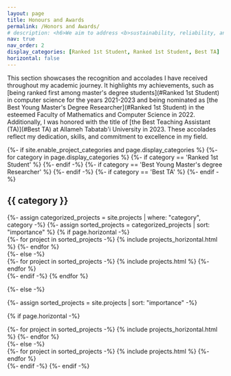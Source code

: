 ```yaml
---
layout: page
title: Honours and Awards
permalink: /Honors and Awards/
# description: <h6>We aim to address <b>sustainability, reliability, and efficiency</b> of machine learning, by selecting the most relevant data for training, among other techniques.</h6>
nav: true
nav_order: 2
display_categories: [Ranked 1st Student, Ranked 1st Student, Best TA]
horizontal: false
---
```

<!-- We aim to address <span class="emp"><b>sustainability, reliability, and efficiency</b></span> of machine learning, by selecting the most relevant data for training, among other techniques. -->
This section showcases the recognition and accolades I have received throughout my academic  journey. It highlights my achievements, such as [being ranked first among master's degree students](#Ranked 1st Student) in computer science for the years 2021-2023 and being nominated as [the Best Young Master's Degree Researcher](#Ranked 1st Student) in the esteemed Faculty of Mathematics and Computer Science in 2022. Additionally, I was honored with the title of [the Best Teaching Assistant (TA)](#Best TA) at Allameh Tabatab'i University in 2023. These accolades reflect my dedication, skills, and commitment to excellence in my field.

<!-- pages/projects.md -->
<div class="projects">
{%- if site.enable_project_categories and page.display_categories %}
  <!-- Display categorized projects -->
  {%- for category in page.display_categories %}
  {%- if category == 'Ranked 1st Student' %}
    <a id="Ranked 1st Student"></a>
  {%- endif -%}
  {%- if category == 'Best Young Master's degree Researcher' %}
    <a id="Best Young Master's degree Researcher"></a>
  {%- endif -%}
  {%- if category == 'Best TA' %}
    <a id="Best TA"></a>
  {%- endif -%}
  <h2 class="category">{{ category }}</h2>
  {%- assign categorized_projects = site.projects | where: "category", category -%}
  {%- assign sorted_projects = categorized_projects | sort: "importance" %}
  <!-- Generate cards for each project -->
  {% if page.horizontal -%}
  <div class="container">
    <div class="row row-cols-2">
    {%- for project in sorted_projects -%}
      {% include projects_horizontal.html %}
    {%- endfor %}
    </div>
  </div>
  {%- else -%}
  <div class="grid">
    {%- for project in sorted_projects -%}
      {% include projects.html %}
    {%- endfor %}
  </div>
  {%- endif -%}
  {% endfor %}

{%- else -%}
<!-- Display projects without categories -->
  {%- assign sorted_projects = site.projects | sort: "importance" -%}
  <!-- Generate cards for each project -->
  {% if page.horizontal -%}
  <div class="container">
    <div class="row row-cols-2">
    {%- for project in sorted_projects -%}
      {% include projects_horizontal.html %}
    {%- endfor %}
    </div>
  </div>
  {%- else -%}
  <div class="grid">
    {%- for project in sorted_projects -%}
      {% include projects.html %}
    {%- endfor %}
  </div>
  {%- endif -%}
{%- endif -%}
</div>
